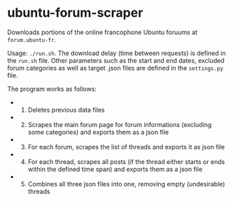 ubuntu-forum-scraper
====================

Downloads portions of the online francophone Ubuntu foruums at `forum.ubuntu-fr`.

Usage: `./run.sh`. The download delay (time between requests) is defined in the `run.sh` file. Other parameters such as the start and end dates, excluded forum categories as well as target .json files are defined in the `settings.py` file.

The program works as follows:
* 1) Deletes previous data files
* 2) Scrapes the main forum page for forum informations (excluding some categories) and exports them as a json file
* 3) For each forum, scrapes the list of threads and exports it as json file
* 4) For each thread, scrapes all posts (if the thread either starts or ends within the defined time span) and exports them as a json file
* 5) Combines all three json files into one, removing empty (undesirable) threads
